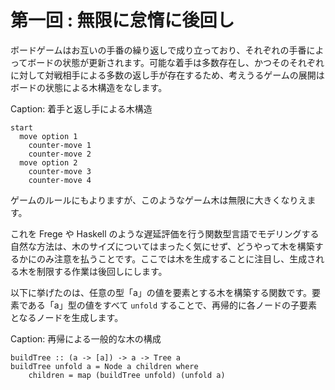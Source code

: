 # 第一回 : 無限に怠惰に後回し

ボードゲームはお互いの手番の繰り返しで成り立っており、それぞれの手番によってボードの状態が更新されます。可能な着手は多数存在し、かつそのそれぞれに対して対戦相手による多数の返し手が存在するため、考えうるゲームの展開はボードの状態による木構造をなします。

Caption: 着手と返し手による木構造

```
start
  move option 1
    counter-move 1
    counter-move 2
  move option 2
    counter-move 3
    counter-move 4
```

ゲームのルールにもよりますが、このようなゲーム木は無限に大きくなりえます。

これを Frege や Haskell のような遅延評価を行う関数型言語でモデリングする自然な方法は、木のサイズについてはまったく気にせず、どうやって木を構築するかにのみ注意を払うことです。ここでは木を生成することに注目し、生成される木を制限する作業は後回しにします。

以下に挙げたのは、任意の型「a」の値を要素とする木を構築する関数です。要素である「a」型の値をすべて `unfold` することで、再帰的に各ノードの子要素となるノードを生成します。

Caption: 再帰による一般的な木の構成

```
buildTree :: (a -> [a]) -> a -> Tree a
buildTree unfold a = Node a children where
    children = map (buildTree unfold) (unfold a)
```